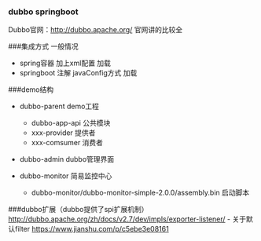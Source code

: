 ### dubbo springboot
Dubbo官网：http://dubbo.apache.org/ 官网讲的比较全


###集成方式 一般情况 
- spring容器 加上xml配置 加载
- springboot 注解 javaConfig方式 加载

###demo结构
- dubbo-parent demo工程
    - dubbo-app-api 公共模块
    - xxx-provider 提供者
    - xxx-comsumer 消费者
- dubbo-admin dubbo管理界面 
    
- dubbo-monitor 简易监控中心
    - dubbo-monitor/dubbo-monitor-simple-2.0.0/assembly.bin 启动脚本
    
###dubbo扩展（dubbo提供了spi扩展机制）
http://dubbo.apache.org/zh/docs/v2.7/dev/impls/exporter-listener/
    - 关于默认filter  https://www.jianshu.com/p/c5ebe3e08161

